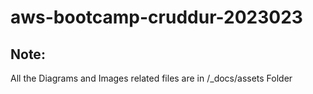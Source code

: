 # aws-bootcamp-cruddur-2023023

## Note: 
All the Diagrams and Images related files are in /_docs/assets Folder
